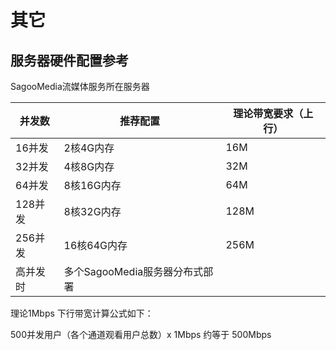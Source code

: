 # 其它


## 服务器硬件配置参考

SagooMedia流媒体服务所在服务器

| 并发数   | 推荐配置                       | 理论带宽要求（上行） |
| -------- | ------------------------------ | -------------------- |
| 16并发   | 2核4G内存                      | 16M                  |
| 32并发   | 4核8G内存                      | 32M                  |
| 64并发   | 8核16G内存                     | 64M                  |
| 128并发  | 8核32G内存                     | 128M                 |
| 256并发  | 16核64G内存                    | 256M                 |
| 高并发时 | 多个SagooMedia服务器分布式部署 |                      |

理论1Mbps 下行带宽计算公式如下：

500并发用户（各个通道观看用户总数）x 1Mbps 约等于 500Mbps

